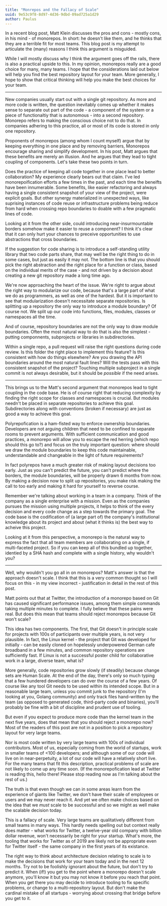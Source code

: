 ```yaml
---
title: "Monrepos and the Fallacy of Scale"
uuid: 9e53c9f8-8d97-4d36-9dbd-09ad725a1d29
author: Paulus
---
```


In a recent blog post, Matt Klein discusses the pros and cons - mostly cons, in his mind - of monorepos. In short: he doesn't like them, and he thinks that they are a terrible fit for most teams. This blog post is my attempt to articulate the (many) reasons I think this argument is misguided.

While I will mostly discuss why I think the argument goes off the rails, there is also a practical upside to this. In my opinion, monorepos really are a good choice for many, many teams. I hope that the considerations laid out below will help you find the best repository layout for your team. More generally, I hope to show that critical thinking will help you make the best choices for your team.

---

New companies usually start out with a single git repository. As more and more code is written, the question inevitably comes up whether it makes sense to separate out part of the code - a component of the system or a piece of functionaltiy that is autonomous - into a second repository. Monorepo refers to making the conscious choice not to do that. In companies adhering to this practice, all or most of its code is stored in only one repository.

Proponents of monorepos (among whom I count myself) argue that by keeping everything in one place and by removing barriers, Monorepos encourage sharing and simplify development. In his post, Matt argues that these benefits are merely an illusion. And he argues that they lead to tight coupling of components. Let's take these two points in turn.

Does the practice of keeping all code together in one place lead to better collaboration? My experience clearly bears out that claim. I've led monorepoification efforts a few times in the past, and each time the beneifts have been innumerable. Some benefits, like easier refactoring and always having a single consistent snapshot of your view of the project, were explicit goals. But other synergy materialized in unexpected ways, like suprising instances of code reuse or infrastructure problems being reduce from hard when crossing repo boundaries to doable with a few pragmatic lines of code.

Looking at it from the other side, could introducing near-insurmountable borders somehow make it easier to reuse a component? I think it's clear that it can only hurt your chances to preceive opportunities to use abstractions that cross boundaries.

If the suggestion for code sharing is to introduce a self-standing utility library that two code parts share, that may well be the right thing to do in some cases, but just as easily it may not. The bottom line is that you should pick the right abstraction and the right place for a function or class, based on the individual merits of the case - and not driven by a decision about creating a new git repository made a long time ago.

We're now approaching the heart of the issue. We're right to argue about the right way to modularize our code, because that's a large part of what we do as programmers, as well as one of the hardest. But it is important to see that modularization doesn't necessitate separate repositories. Is splitting up a repository the only way to introduce a module boundary? Of course not. We split up our code into functions, files, modules, classes or namespaces all the time.

And of course, repository boundaries are not the only way to draw module boundaries. Often the most natural way to do that is also the simplest - putting componnents, subprojects or libraries in subdirectories.

Within a single repo, a pull request will raise the right questions during code review. Is this folder the right place to implement this feature? Is this consistent with how do things elsewhere? Are you drawing the API boundaries around the most natural fault lines? Will the tests pass with this consistent snapshot of the project? Touching multiple subproject in a single commit is not always desirable, but it should be _possible_ if the need arises.

---

This brings us to the Matt's second argument that monorepos lead to tight coupling in the code base. He is of course right that reducing complexity by finding the right scope for classes and namespaces is crucial. But modules needn't be placed in separate repositories to achieve this goal. Subdirectories along with conventions (broken if necessary) are just as good a way to achieve this goal.

Polyrepofication is a ham-fisted way to enforce ownership boundaries. Developers are not arguing children that need to be confined to separate rooms to prevent arguments. With sufficient communication and good practices, a monorepo will allow you to escape the red herring (which repo should this go to?) and focus on the truly important question: where should we draw the module boundaries to keep this code maintainable, understandable and changeable in the light of future requirements?

In fact polyrepos have a much greater risk of making layout decisions too early. Just as you can't predict the future, you can't predict where the borders, the module boundaries, will be properly drawn 6 months from now. By making a decision now to split up repositories, you make risk making the call to too early and making it hard for yourself to reverse course.

Remember we're talking about working in a team in a company. Think of the company as a single enterprise with a mission. Even as the companies pursues the mission using multiple projects, it helps to think of the every decision and every code change as a step towards the primary goal. The code base is the codification of (a large part of) the company's institutional knowledge about its project and about (what it thinks is) the best way to acheive this project.

Looking at it from this perspective, a monorepo is the natural way to express the fact that all team members are collaborating on a single, if multi-faceted project. So if you can keep all of this bundled up together, identied by a SHA hash and complete with a single history, why wouldn't you?

---

Well, why wouldn't you go all in on monorepos? Matt's answer is that the approach doesn't scale. I think that this is a very common thought so I will focus on this - in my view incorrect - justification in detail in the rest of this post.

Matt points out that at Twitter, the introduction of a monorepo based on Git has caused significant performance issues, among them simple commands taking multiple minutes to complete. I fully believe that these pains were real. But does this mean that teams should reject monorepos because Git won't scale?

This idea has two components. The first, that Git doesn't in principle scale for projects with 100s of participants over multiple years, is not very plausible. In fact, the Linux kernel - the project that Git was developed for initially - can be easily cloned on hopelessly underpowered German cafe broadband in a few minutes, and common repository operations are sufficiently fast. If Linux is not a successful poster child for collaborative work in a large, diverse team, what is?

More generally, code repositories grow slowly (if steadily) because change sets are Human Scale. At the end of the day, there's only so much typing that a few hundered developers can do over the course of a few years. Of course like any tool Git needs to be used within its intended scope. But in a reasonable large team, unless you commit junk to the repository (I'm looking at you, Golang community) and only track files hand-written by the team (as opposed to generated code, third-party code and binaries), you'll probably be fine with a bit of discipline and prudent use of tooling.

But even if you expect to produce more code than the kernel team in the next five years, does that mean that you should reject a monorepo now? Most of the readers of this post are not in a position to pick a repository layout for very large teams.

Nor is most code written by very large teams with 100s of individual contributors. Most of us, especially coming from the world of startups, work in smaller teams of <100 developers; and although some of our code will live on in near-perpetuity, a lot of our code will have a relatively short live. For the many teams that fit this description, practical problems of scale are not likely to come up any time soon. (If the monorepofication lead at Twitter is reading this, hello there! Please stop reading now as I'm talking about the rest of us.)

The truth is that even though we can in some areas learn from the experience of giants like Twitter, we don't have their scale of employees or users and we may never reach it. And yet we often make choices based on the idea that we _must_ scale to be successful and so we might as well make the scalable decision today.

This is a fallacy of scale. Very large teams are qualitatively different from small teams in many ways. This hardly needs spelling out but context really does matter - what works for Twitter, a twelve-year old company with billion dollar revenue, won't necessarily be right for your startup. What's more, the tooling that works for Twitter as of 2019 are likely not be appropriate even for Twitter itself - the same company in the first years of its existance.

The right way to think about architecture decision relating to scale is to make the decisions that work for your team today and in the next 12 months. Try not to be foolishly ignorant about the future, but don't try to predict it. When (if!) you get to the point where a monorepo doesn't scale anymore, you'll know it but you may not know it before you reach that point. When you get there you may decide to introduce tooling to fix specific problems, or change to a multi-repository layout. But don't make the cardinal mistake of all startups - worrying about crossing that bridge before you get to it.
